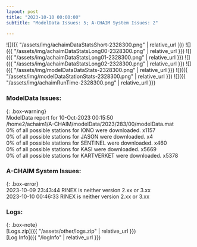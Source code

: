 ```yaml
---
layout: post
title: "2023-10-10 00:00:00"
subtitle: "ModelData Issues: 5; A-CHAIM System Issues: 2"

---
```


![]({{ "/assets/img/achaimDataStatsShort-2328300.png" | relative_url }})
![]({{ "/assets/img/achaimDataStatsLong00-2328300.png" | relative_url }})
![]({{ "/assets/img/achaimDataStatsLong01-2328300.png" | relative_url }})
![]({{ "/assets/img/achaimDataStatsLong02-2328300.png" | relative_url }})
![]({{ "/assets/img/modelDataDataStats-2328300.png" | relative_url }})
![]({{ "/assets/img/modelDataStationStats-2328300.png" | relative_url }})
![]({{ "/assets/img/achaimRunTime-2328300.png" | relative_url }})


### ModelData Issues:  
  
{: .box-warning}  
 ModelData report for 10-Oct-2023 00:15:50   
 /home2/achaim1/A-CHAIM/modelData/2023/283/00/modelData.mat   
 0% of all possible stations for IONO were downloaded. x1157   
 0% of all possible stations for JASON were downloaded. x4   
 0% of all possible stations for SENTINEL were downloaded. x460   
 0% of all possible stations for KASI were downloaded. x5669   
 0% of all possible stations for KARTVERKET were downloaded. x5378   
  
### A-CHAIM System Issues:  
  
{: .box-error}  
2023-10-09 23:43:44 RINEX is neither version 2.xx or 3.xx  
2023-10-10 00:46:33 RINEX is neither version 2.xx or 3.xx  

### Logs:  
  
{: .box-note}  
[Logs.zip]({{ "/assets/other/logs.zip" | relative_url }})  
[Log Info]({{ "/logInfo" | relative_url }})  
